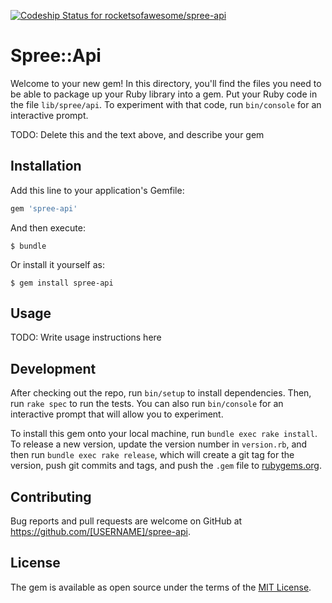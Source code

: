 [ ![Codeship Status for rocketsofawesome/spree-api](https://codeship.com/projects/49f0af80-c09a-0133-681a-7ec3d9f82d5d/status?branch=master)](https://codeship.com/projects/137289)

# Spree::Api

Welcome to your new gem! In this directory, you'll find the files you need to be able to package up your Ruby library into a gem. Put your Ruby code in the file `lib/spree/api`. To experiment with that code, run `bin/console` for an interactive prompt.

TODO: Delete this and the text above, and describe your gem

## Installation

Add this line to your application's Gemfile:

```ruby
gem 'spree-api'
```

And then execute:

    $ bundle

Or install it yourself as:

    $ gem install spree-api

## Usage

TODO: Write usage instructions here

## Development

After checking out the repo, run `bin/setup` to install dependencies. Then, run `rake spec` to run the tests. You can also run `bin/console` for an interactive prompt that will allow you to experiment.

To install this gem onto your local machine, run `bundle exec rake install`. To release a new version, update the version number in `version.rb`, and then run `bundle exec rake release`, which will create a git tag for the version, push git commits and tags, and push the `.gem` file to [rubygems.org](https://rubygems.org).

## Contributing

Bug reports and pull requests are welcome on GitHub at https://github.com/[USERNAME]/spree-api.


## License

The gem is available as open source under the terms of the [MIT License](http://opensource.org/licenses/MIT).

